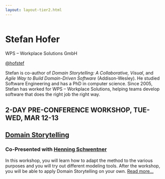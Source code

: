 ```yaml
---
layout: layout-tier2.html
---
```

<div class="container section featured-speaker">
   <div class="row">
     <div class="col-xs-12 col-sm-2 new-img-container">
       <img class="new-speaker-page-img stefan-hofer" />
       </div>
     <div class="col-xs-12 col-sm-10 copy-container">
       <h1 class="speaker-header">Stefan Hofer</h1>
       <span class="speaker-subtitle">WPS – Workplace Solutions GmbH</span>
       <p><a href="https://twitter.com/hofstef" target=”_blank”>@hofstef</a></p>
       <p>Stefan is co-author of <em>Domain Storytelling: A Collaborative, Visual</em>, and <em>Agile Way to Build Domain-Driven Software</em> (Addison-Wesley). He studied Software Engineering and has a PhD in computer science. Since 2005, Stefan has worked for WPS – Workplace Solutions, helping teams develop software that does the right job the right way.</p>
       <p></p>
        <h2>2-DAY PRE-CONFERENCE WORKSHOP, TUE-WED, MAR 12-13</h2>
        <h2 class="gold"><a href="../workshops/domain-storytelling.html">Domain Storytelling</a></h2>
        <h3>Co-Presented with <a href="henning-schwentner.html">Henning Schwentner</a></h3>
        <p>In this workshop, you will learn how to adapt the method to the various purposes and you will try out different modeling tools. After the workshop, you will be able to apply Domain Storytelling on your own. <a href="../workshops/domain-storytelling.html">Read more...</a></p>
     </div>
     </div>
   </div>
 </div>
